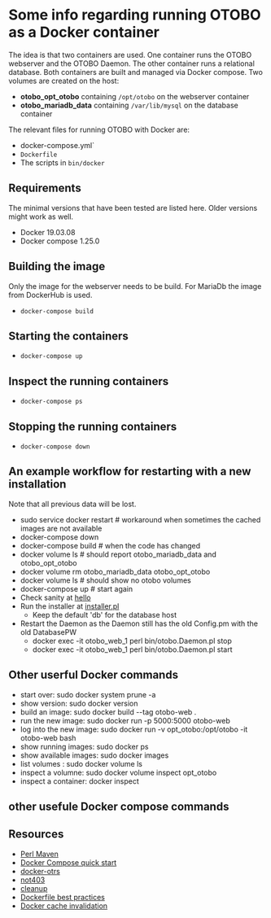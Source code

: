# Some info regarding running OTOBO as a Docker container

The idea is that two containers are used. One container runs the OTOBO webserver and the OTOBO Daemon.
The other container runs a relational database. Both containers are built and managed via Docker compose.
Two volumes are created on the host:

* **otobo_opt_otobo** containing `/opt/otobo` on the webserver container
* **otobo_mariadb_data** containing `/var/lib/mysql` on the database container

The relevant files for running OTOBO with Docker are:

* docker-compose.yml`
* `Dockerfile`
* The scripts in `bin/docker`

## Requirements

The minimal versions that have been tested are listed here. Older versions might work as well.

* Docker 19.03.08
* Docker compose 1.25.0

## Building the image

Only the image for the webserver needs to be build. For MariaDb the image from DockerHub is used.

* `docker-compose build`

## Starting the containers

* `docker-compose up`

## Inspect the running containers

* `docker-compose ps`

## Stopping the running containers

* `docker-compose down`

## An example workflow for restarting with a new installation

Note that all previous data will be lost.

* sudo service docker restart    # workaround when sometimes the cached images are not available
* docker-compose down
* docker-compose build   # when the code has changed
* docker volume ls # should report otobo_mariadb_data and otobo_opt_otobo
* docker volume rm otobo_mariadb_data otobo_opt_otobo
* docker volume ls # should show no otobo volumes
* docker-compose up # start again
* Check sanity at [hello](http://localhost:5000/hello)
* Run the installer at [installer.pl](http://localhost:5000/otobo/installer.pl)
    * Keep the default 'db' for the database host
* Restart the Daemon as the Daemon still has the old Config.pm with the old DatabasePW
    * docker exec -it otobo_web_1  perl bin/otobo.Daemon.pl stop
    * docker exec -it otobo_web_1  perl bin/otobo.Daemon.pl start

## Other userful Docker commands

* start over:             sudo docker system prune -a
* show version:           sudo docker version
* build an image:         sudo docker build --tag otobo-web .
* run the new image:      sudo docker run -p 5000:5000 otobo-web
* log into the new image: sudo docker run  -v opt_otobo:/opt/otobo -it otobo-web bash
* show running images:    sudo docker ps
* show available images:  sudo docker images
* list volumes :          sudo docker volume ls
* inspect a volumne:      sudo docker volume inspect opt_otobo
* inspect a container: docker inspect <container>

## other usefule Docker compose commands

## Resources

* [Perl Maven](https://perlmaven.com/getting-started-with-perl-on-docker)
* [Docker Compose quick start](http://mfg.fhstp.ac.at/development/webdevelopment/docker-compose-ein-quick-start-guide/)
* [docker-otrs](https://github.com/juanluisbaptiste/docker-otrs/)
* [not403](http://not403.blogspot.com/search/label/otrs)
* [cleanup](https://forums.docker.com/t/command-to-remove-all-unused-images)
* [Dockerfile best practices](https://www.docker.com/blog/intro-guide-to-dockerfile-best-practices/)
* [Docker cache invalidation](https://stackoverflow.com/questions/34814669/when-does-docker-image-cache-invalidation-occur)

